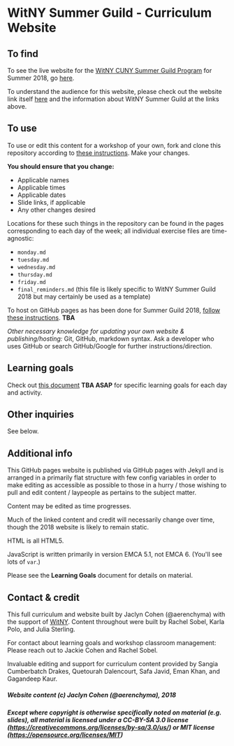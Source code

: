 # WitNY Summer Guild - Curriculum Website

## To find

To see the live website for the [WitNY CUNY Summer Guild Program](http://www1.cuny.edu/sites/women-in-technology/programs/#summerguild) for Summer 2018, go [here](https://witny-summer-guild-2018.github.io/).

To understand the audience for this website, please check out the website link itself [here](https://witny-summer-guild-2018.github.io/) and the information about WitNY Summer Guild at the links above.

## To use

To use or edit this content for a workshop of your own, fork and clone this repository according to [these instructions](). Make your changes.

**You should ensure that you change:**

* Applicable names
* Applicable times
* Applicable dates
* Slide links, if applicable
* Any other changes desired

Locations for these such things in the repository can be found in the pages corresponding to each day of the week; all individual exercise files are time-agnostic:

* `monday.md`
* `tuesday.md`
* `wednesday.md`
* `thursday.md`
* `friday.md`
* `final_reminders.md` (this file is likely specific to WitNY Summer Guild 2018 but may certainly be used as a template)

To host on GitHub pages as has been done for Summer Guild 2018, [follow these instructions](githubpageslinkTBA.md). **TBA**

*Other necessary knowledge for updating your own website & publishing/hosting:*
Git, GitHub, markdown syntax.
Ask a developer who uses GitHub or search GitHub/Google for further instructions/direction.

## Learning goals

Check out [this document](tbd.md) **TBA ASAP** for specific learning goals for each day and activity.

## Other inquiries

See below.

## Additional info

This GitHub pages website is published via GitHub pages with Jekyll and is arranged in a primarily flat structure with few config variables in order to make editing as accessible as possible to those in a hurry / those wishing to pull and edit content / laypeople as pertains to the subject matter.

Content may be edited as time progresses.

Much of the linked content and credit will necessarily change over time, though the 2018 website is likely to remain static.

HTML is all HTML5.

JavaScript is written primarily in version EMCA 5.1, not EMCA 6. (You'll see lots of `var`.)

Please see the **Learning Goals** document for details on material.

## Contact & credit

This full curriculum and website built by Jaclyn Cohen (@aerenchyma) with the support of [WitNY](https://tech.cornell.edu/impact/witny/). Content throughout were built by Rachel Sobel, Karla Polo, and Julia Sterling.

For contact about learning goals and workshop classroom management: Please reach out to Jackie Cohen and Rachel Sobel.

Invaluable editing and support for curriculum content provided by Sangia Cumberbatch Drakes, Quetourah Dalencourt, Safa Javid, Eman Khan, and Gagandeep Kaur.


##### Website content (c) Jaclyn Cohen (@aerenchyma), 2018
##### Except where copyright is *otherwise specifically noted on material (e.g. slides)*, all material is licensed under a CC-BY-SA 3.0 license (https://creativecommons.org/licenses/by-sa/3.0/us/) or MIT license (https://opensource.org/licenses/MIT)
